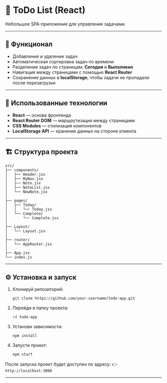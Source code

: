 # 📝 ToDo List (React)

Небольшое SPA-приложение для управления задачами 

---

## 🚀 Функционал

* Добавление и удаление задач
* Автоматическая сортировка задач по времени
* Разделение задач по страницам: **Сегодня** и **Выполнено**
* Навигация между страницами с помощью **React Router**
* Сохранение данных в **localStorage**, чтобы задачи не пропадали после перезагрузки

---

## 🧠 Использованные технологии

* **React** — основа фронтенда
* **React Router DOM** — маршрутизация между страницами
* **CSS Modules** — стилизация компонентов
* **LocalStorage API** — хранение данных на стороне клиента

---

## 🏗️ Структура проекта

```
src/
├── components/
│   ├── Header.jsx
│   ├── MyNav.jsx
│   ├── Note.jsx
│   ├── NoteList.jsx
│   └── NewNote.jsx
│
├── pages/
│   ├── Today/
│   │   └── Today.jsx
│   └── Complete/
│       └── Complete.jsx
│
├── Layout/
│   └── Layout.jsx
│
├── router/
│   └── AppRouter.jsx
│
├── App.jsx
└── index.js
```

---

## ⚙️ Установка и запуск

1. Клонируй репозиторий:

   ```bash
   git clone https://github.com/your-username/todo-app.git
   ```
2. Перейди в папку проекта:

   ```bash
   cd todo-app
   ```
3. Установи зависимости:

   ```bash
   npm install
   ```
4. Запусти проект:

   ```bash
   npm start
   ```

После запуска проект будет доступен по адресу:
👉 `http://localhost:3000`

---
